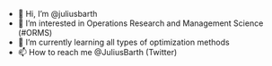 - 👋 Hi, I’m @juliusbarth
- 👀 I’m interested in Operations Research and Management Science (#ORMS)
- 🌱 I’m currently learning all types of optimization methods 
- 📫 How to reach me @JuliusBarth (Twitter)

<!---
juliusbarth/juliusbarth is a ✨ special ✨ repository because its `README.md` (this file) appears on your GitHub profile.
You can click the Preview link to take a look at your changes.
--->
